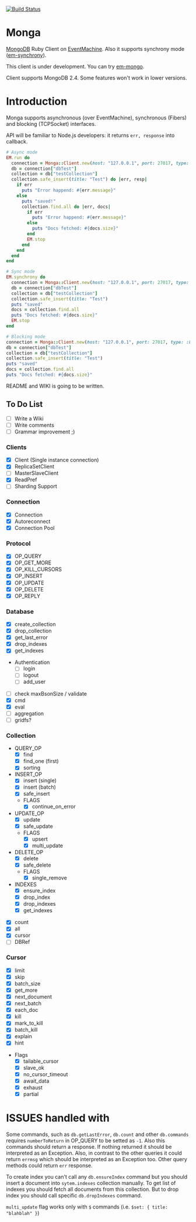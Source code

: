 [![Build Status](https://travis-ci.org/fl00r/monga.png?branch=master)](https://travis-ci.org/fl00r/monga)

# Monga

[MongoDB](http://www.mongodb.org/) Ruby Client on [EventMachine](https://github.com/eventmachine/eventmachine). Also it supports synchrony mode ([em-synchrony](https://github.com/igrigorik/em-synchrony)).

This client is under development. You can try [em-mongo](https://github.com/bcg/em-mongo).

Client supports MongoDB 2.4. Some features won't work in lower versions.

# Introduction

Monga supports asynchronous (over EventMachine), synchronous (Fibers) and blocking (TCPSocket) interfaces.

API will be familiar to Node.js developers: it returns `err, response` into callback.

```ruby
# Async mode
EM.run do
  connection = Monga::Client.new(host: "127.0.0.1", port: 27017, type: :em)
  db = connection["dbTest"]
  collection = db["testCollection"]
  collection.safe_insert(title: "Test") do |err, resp|
    if err
      puts "Error happend: #{err.message}"
    else
      puts "saved!"
      collection.find.all do |err, docs|
        if err 
          puts "Error happend: #{err.message}"
        else
          puts "Docs fetched: #{docs.size}"
        end
        EM.stop
      end
    end
  end
end

# Sync mode
EM.synchrony do
  connection = Monga::Client.new(host: "127.0.0.1", port: 27017, type: :sync)
  db = connection["dbTest"]
  collection = db["testCollection"]
  collection.safe_insert(title: "Test")
  puts "saved"
  docs = collection.find.all
  puts "Docs fetched: #{docs.size}"
  EM.stop
end

# Blocking mode
connection = Monga::Client.new(host: "127.0.0.1", port: 27017, type: :block)
db = connection["dbTest"]
collection = db["testCollection"]
collection.safe_insert(title: "Test")
puts "saved"
docs = collection.find.all
puts "Docs fetched: #{docs.size}"
```

README and WIKI is going to be written.

## To Do List

* [ ] Write a Wiki
* [ ] Write comments
* [ ] Grammar improvement ;)

### Clients
* [x] Client (Single instance connection)
* [x] ReplicaSetClient
* [ ] MasterSlaveClient
* [x] ReadPref
* [ ] Sharding Support

### Connection
* [x] Connection
* [x] Autoreconnect
* [x] Connection Pool

### Protocol
* [x] OP_QUERY
* [x] OP_GET_MORE
* [x] OP_KILL_CURSORS
* [x] OP_INSERT
* [x] OP_UPDATE
* [x] OP_DELETE
* [x] OP_REPLY

### Database
* [x] create_collection
* [x] drop_collection
* [x] get_last_error
* [x] drop_indexes
* [x] get_indexes
* Authentication
    * [ ] login
    * [ ] logout
    * [ ] add_user
* [ ] check maxBsonSize / validate
* [x] cmd
* [x] eval
* [ ] aggregation
* [ ] gridfs?

### Collection
* QUERY_OP
    * [x] find
    * [x] find_one (first)
    * [x] sorting
* INSERT_OP
    * [x] insert (single)
    * [x] insert (batch)
    * [x] safe_insert
    * FLAGS
        * [x] continue_on_error
* UPDATE_OP
    * [x] update
    * [x] safe_update
    * FLAGS
        * [x] upsert
        * [x] multi_update
* DELETE_OP
    * [x] delete
    * [x] safe_delete
    * FLAGS
        * [x] single_remove
* INDEXES
    * [x] ensure_index
    * [x] drop_index
    * [x] drop_indexes
    * [x] get_indexes
* [x] count
* [x] all
* [x] cursor
* [ ] DBRef

### Cursor
* [x] limit
* [x] skip
* [x] batch_size
* [x] get_more
* [x] next_document
* [x] next_batch
* [x] each_doc
* [x] kill
* [x] mark_to_kill
* [x] batch_kill
* [x] explain
* [x] hint
* Flags
    * [x] tailable_cursor
    * [x] slave_ok
    * [x] no_cursor_timeout
    * [x] await_data
    * [x] exhaust
    * [x] partial

# ISSUES handled with

Some commands, such as `db.getLastError`, `db.count` and other `db.commands` requires `numberToReturn` in OP_QUERY to be setted as `-1`. Also this commands should return a response. If nothing returned it should be interpreted as an Exception. Also, in contrast to the other queries it could return `errmsg` which should be interpreted as an Exception too. Other query methods could return `err` response.

To create index you can't call any `db.ensureIndex` command but you should insert a document into `sytem.indexes` collection manually. To get list of indexes you should fetch all documents from this collection. But to drop index you should call specific `db.dropIndexes` command.

`multi_update` flag works only with `$` commands (i.e. `$set: { title: "blahblah" }`)